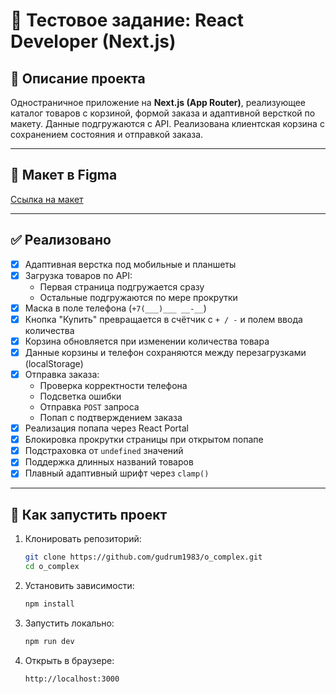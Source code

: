 # 🧪 Тестовое задание: **React Developer (Next.js)**

## 📄 Описание проекта

Одностраничное приложение на **Next.js (App Router)**, реализующее каталог товаров с корзиной, формой заказа и адаптивной версткой по макету. Данные подгружаются с API. Реализована клиентская корзина с сохранением состояния и отправкой заказа.

---

## 🎨 Макет в Figma

[Ссылка на макет](https://www.figma.com/file/XIYVl8ICFkdl3HJZcc8o8B/%D1%82%D0%B5%D1%81%D1%82%D0%BE%D0%B2%D0%BE%D0%B5?type=design&node-id=0%3A1&mode=design&t=6xUI2e3VtlUzDocD-1)

---

## ✅ Реализовано

- [x] Адаптивная верстка под мобильные и планшеты
- [x] Загрузка товаров по API:
    - Первая страница подгружается сразу
    - Остальные подгружаются по мере прокрутки
- [x] Маска в поле телефона (`+7(___)___ __-__`)
- [x] Кнопка "Купить" превращается в счётчик с `+ / -` и полем ввода количества
- [x] Корзина обновляется при изменении количества товара
- [x] Данные корзины и телефон сохраняются между перезагрузками (localStorage)
- [x] Отправка заказа:
    - Проверка корректности телефона
    - Подсветка ошибки
    - Отправка `POST` запроса
    - Попап с подтверждением заказа
- [x] Реализация попапа через React Portal
- [x] Блокировка прокрутки страницы при открытом попапе
- [x] Подстраховка от `undefined` значений
- [x] Поддержка длинных названий товаров
- [x] Плавный адаптивный шрифт через `clamp()`

---

## 🚀 Как запустить проект

1. Клонировать репозиторий:

   ```bash
   git clone https://github.com/gudrum1983/o_complex.git
   cd o_complex
   ```
2. Установить зависимости:

   ```bash
   npm install
   ```

3. Запустить локально:
   ```bash
   npm run dev
   ```

4. Открыть в браузере:
   ```arduino
   http://localhost:3000
   ```
